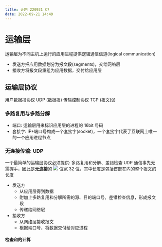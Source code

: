 ```yaml
---
title: 计网 220921 C7
date: 2022-09-21 14:49
---
```

# 运输层
运输层为不同主机上运行的应用进程提供逻辑通信信道(logical communication)
- 发送方把应用数据划分为报文段(segments)，交给网络层
- 接收方将报文段重组为应用数据，交付给应用层
## 运输层协议
用户数据报协议 UDP (数据报)
传输控制协议 TCP (报文段)
### 多路复用与多路分解
- 端口: 运输层用来标识应用层的进程的 16bit 号码
- 套接字: IP+端口号构成一个套接字(socket)，一个套接字代表了互联网上唯一的一个应用进程节点
### 无连接传输: UDP
一个最简单的运输层协议必须提供: 多路复用和分解、差错检查
UDP 通信事先无需握手，因此是**无连接**的
![](./_image/2022-09-21/c47250e7641432087d6f2a23f3331235.jpg?r=38)
位宽 32 位，其中长度是包括首部在内的整个报文的长度
- 发送方
    - 从应用层得到数据
    - 附加上多路复用和分解所需的源、目的端口号，差错检查信息，形成报文段
    - 传递给网络层
- 接收方
    - 从网络层接收报文
    - 根据端口号，将数据交付给对应进程
#### 检查和的计算

